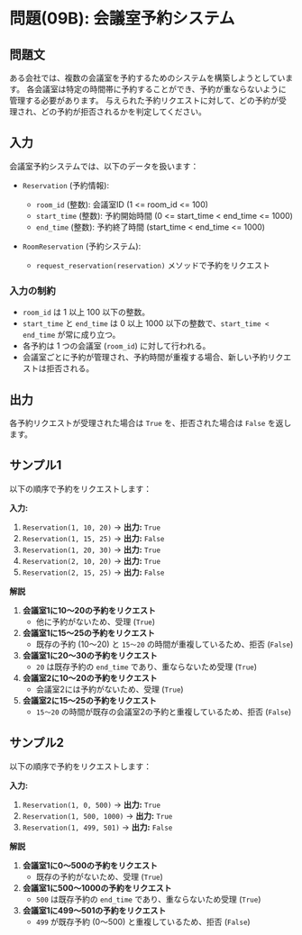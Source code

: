 # 問題(09B): 会議室予約システム

## 問題文

ある会社では、複数の会議室を予約するためのシステムを構築しようとしています。
各会議室は特定の時間帯に予約することができ、予約が重ならないように管理する必要があります。
与えられた予約リクエストに対して、どの予約が受理され、どの予約が拒否されるかを判定してください。

## 入力

会議室予約システムでは、以下のデータを扱います：

- `Reservation` (予約情報):
  - `room_id` (整数): 会議室ID (1 <= room_id <= 100)
  - `start_time` (整数): 予約開始時間 (0 <= start_time < end_time <= 1000)
  - `end_time` (整数): 予約終了時間 (start_time < end_time <= 1000)

- `RoomReservation` (予約システム):
  - `request_reservation(reservation)` メソッドで予約をリクエスト

### 入力の制約

- `room_id` は 1 以上 100 以下の整数。
- `start_time` と `end_time` は 0 以上 1000 以下の整数で、`start_time < end_time` が常に成り立つ。
- 各予約は 1 つの会議室 (`room_id`) に対して行われる。
- 会議室ごとに予約が管理され、予約時間が重複する場合、新しい予約リクエストは拒否される。

## 出力

各予約リクエストが受理された場合は `True` を、拒否された場合は `False` を返します。

## サンプル1

以下の順序で予約をリクエストします：

**入力:**
1. `Reservation(1, 10, 20)` → **出力:** `True`
2. `Reservation(1, 15, 25)` → **出力:** `False`
3. `Reservation(1, 20, 30)` → **出力:** `True`
4. `Reservation(2, 10, 20)` → **出力:** `True`
5. `Reservation(2, 15, 25)` → **出力:** `False`

**解説**

1. **会議室1に10～20の予約をリクエスト**
   - 他に予約がないため、受理 (`True`)
2. **会議室1に15～25の予約をリクエスト**
   - 既存の予約 (10～20) と `15～20` の時間が重複しているため、拒否 (`False`)
3. **会議室1に20～30の予約をリクエスト**
   - `20` は既存予約の `end_time` であり、重ならないため受理 (`True`)
4. **会議室2に10～20の予約をリクエスト**
   - 会議室2には予約がないため、受理 (`True`)
5. **会議室2に15～25の予約をリクエスト**
   - `15～20` の時間が既存の会議室2の予約と重複しているため、拒否 (`False`)

## サンプル2

以下の順序で予約をリクエストします：

**入力:**
1. `Reservation(1, 0, 500)` → **出力:** `True`  
2. `Reservation(1, 500, 1000)` → **出力:** `True`
3. `Reservation(1, 499, 501)` → **出力:** `False`

**解説**

1. **会議室1に0～500の予約をリクエスト**
   - 既存の予約がないため、受理 (`True`)
2. **会議室1に500～1000の予約をリクエスト**
   - `500` は既存予約の `end_time` であり、重ならないため受理 (`True`)
3. **会議室1に499～501の予約をリクエスト**
   - `499` が既存予約 (0～500) と重複しているため、拒否 (`False`)
